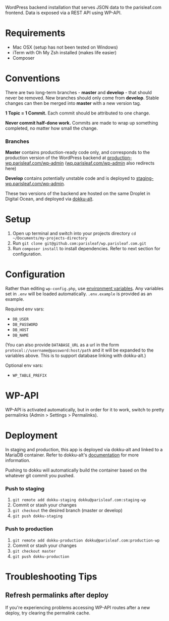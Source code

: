 WordPress backend installation that serves JSON data to the parisleaf.com frontend. Data is exposed via a REST API using WP-API.

# Requirements

* Mac OSX (setup has not been tested on Windows)
* iTerm with Oh My Zsh installed (makes life easier)
* Composer

# Conventions

There are two long-term branches - **master** and **develop** - that should never be removed. New branches should only come from **develop**. Stable changes can then be merged into **master** with a new version tag.

**1 Topic = 1 Commit.** Each commit should be attributed to one change.

**Never commit half-done work.** Commits are made to wrap up something completed, no matter how small the change.

### Branches

**Master** contains production-ready code only, and corresponds to the production version of the WordPress backend at [production-wp.parisleaf.com/wp-admin](http://production-wp.parisleaf.com/wp-admin) ([wp.parisleaf.com/wp-admin](http://wp.parisleaf.com/wp-admin) also redirects here)

**Develop** contains potentially unstable code and is deployed to [staging-wp.parisleaf.com/wp-admin](http://staging-wp.parisleaf.com/wp-admin).

These two versions of the backend are hosted on the same Droplet in Digital Ocean, and deployed via [dokku-alt](https://github.com/dokku-alt/dokku-alt).

# Setup

1. Open up terminal and switch into your projects directory `cd ~/Documents/my-projects-directory`
2. Run `git clone git@github.com:parisleaf/wp.parisleaf.com.git`
3. Run `composer install` to install dependencies. Refer to next section for configuration.

# Configuration

Rather than editing `wp-config.php`, use [environment variables](http://12factor.net/config). Any variables set in `.env` will be loaded automatically. `.env.example` is provided as an example.

Required env vars:

- `DB_USER`
- `DB_PASSWORD`
- `DB_HOST`
- `DB_NAME`

(You can also provide `DATABASE_URL` as a url in the form `protocol://username@password:host/path` and it will be expanded to the variables above. This is to support database linking with dokku-alt.)

Optional env vars:

- `WP_TABLE_PREFIX`

# WP-API

WP-API is activated automatically, but in order for it to work, switch to pretty permalinks (Admin > Settings > Permalinks).

# Deployment

In staging and production, this app is deployed via dokku-alt and linked to a MariaDB container. Refer to dokku-alt's [documentation](https://github.com/dokku-alt/dokku-alt) for more information.

Pushing to dokku will automatically build the container based on the whatever git commit you pushed.

### Push to staging

1. `git remote add dokku-staging dokku@parisleaf.com:staging-wp`
2. Commit or stash your changes
3. `git checkout` the desired branch (master or develop)
4. `git push dokku-staging`

### Push to production

1. `git remote add dokku-production dokku@parisleaf.com:production-wp`
2. Commit or stash your changes
3. `git checkout master`
4. `git push dokku-production`

# Troubleshooting Tips

## Refresh permalinks after deploy

If you're experiencing problems accessing WP-API routes after a new deploy, try clearing the permalink cache.
